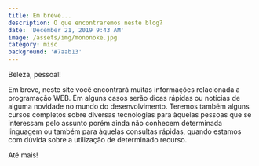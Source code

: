 ```yaml
---
title: Em breve...
description: O que encontraremos neste blog?
date: 'December 21, 2019 9:43 AM'
image: /assets/img/mononoke.jpg
category: misc
background: '#7aab13'
---
```

Beleza, pessoal!

Em breve, neste site você encontrará muitas informações relacionada a programação WEB. Em alguns casos serão dicas rápidas ou notícias de alguma novidade no mundo do desenvolvimento. Teremos também alguns cursos completos sobre diversas tecnologias para àquelas pessoas que se interessam pelo assunto porém ainda não conhecem determinada linguagem ou também para àquelas consultas rápidas, quando estamos com dúvida sobre a utilização de determinado recurso.

Até mais!
